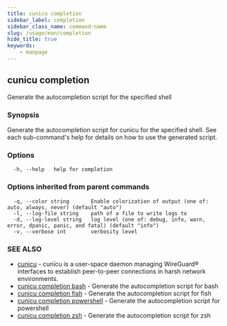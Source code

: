 ```yaml
---
title: cunicu completion
sidebar_label: completion
sidebar_class_name: command-name
slug: /usage/man/completion
hide_title: true
keywords:
    - manpage
---
```


## cunicu completion

Generate the autocompletion script for the specified shell

### Synopsis

Generate the autocompletion script for cunicu for the specified shell.
See each sub-command's help for details on how to use the generated script.


### Options

```
  -h, --help   help for completion
```

### Options inherited from parent commands

```
  -q, --color string       Enable colorization of output (one of: auto, always, never) (default "auto")
  -l, --log-file string    path of a file to write logs to
  -d, --log-level string   log level (one of: debug, info, warn, error, dpanic, panic, and fatal) (default "info")
  -v, --verbose int        verbosity level
```

### SEE ALSO

* [cunicu](cunicu.md)	 - cunīcu is a user-space daemon managing WireGuard® interfaces to establish peer-to-peer connections in harsh network environments.
* [cunicu completion bash](cunicu_completion_bash.md)	 - Generate the autocompletion script for bash
* [cunicu completion fish](cunicu_completion_fish.md)	 - Generate the autocompletion script for fish
* [cunicu completion powershell](cunicu_completion_powershell.md)	 - Generate the autocompletion script for powershell
* [cunicu completion zsh](cunicu_completion_zsh.md)	 - Generate the autocompletion script for zsh

